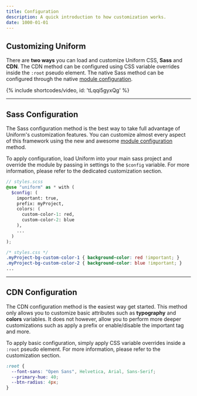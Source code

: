 ```yaml
---
title: Configuration
description: A quick introduction to how customization works.
date: 1000-01-01
---
```


## Customizing Uniform

There are **two ways** you can load and customize Uniform CSS, **Sass** and **CDN**. The CDN method can be configured using CSS variable overrides inside the `:root` pseudo element. The native Sass method can be configured through the native <a class="hover.underline" href="https://sass-lang.com/documentation/at-rules/use#configuration">module configuration</a>.

{% include shortcodes/video, id: 'tLqqi5gyxQg' %}

---

## Sass Configuration

The Sass configuration method is the best way to take full advantage of Uniform's customization features. You can customize almost every aspect of this framework using the new and awesome <a class="hover.underline" href="https://sass-lang.com/documentation/at-rules/use#configuration">module configuration</a> method.

To apply configuration, load Uniform into your main sass project and override the module by passing in settings to the `$config` variable. For more information, please refer to the dedicated customization section.

```scss
// styles.scss
@use "uniform" as * with (
  $config: (
    important: true,
    prefix: myProject,
    colors: (
      custom-color-1: red,
      custom-color-2: blue
    ),
    ...
  )
);
```

```css
/* styles.css */
.myProject-bg-custom-color-1 { background-color: red !important; }
.myProject-bg-custom-color-2 { background-color: blue !important; }
...
```

---

## CDN Configuration

The CDN configuration method is the easiest way get started. This method only allows you to customize basic attributes such as **typography** and **colors** variables. It does not however, allow you to perform more deeper customizations such as apply a prefix or enable/disable the important tag and more.

To apply basic configuration, simply apply CSS variable overrides inside a `:root` pseudo element. For more information, please refer to the customization section.

```css
:root {
  --font-sans: "Open Sans", Helvetica, Arial, Sans-Serif;
  --primary-hue: 40;
  --btn-radius: 4px;
}
```
